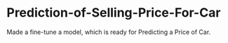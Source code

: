 # Prediction-of-Selling-Price-For-Car
Made a fine-tune a model, which is ready for Predicting a Price of Car.
